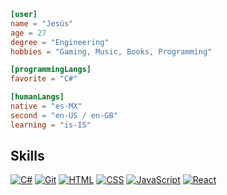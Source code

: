 ```toml
[user]
name = "Jesús"
age = 27
degree = "Engineering"
hobbies = "Gaming, Music, Books, Programming"

[programmingLangs]
favorite = "C#"

[humanLangs]
native = "es-MX"
second = "en-US / en-GB"
learning = "is-IS"
```

## Skills
[![C#](https://custom-icon-badges.demolab.com/badge/C%23-%236a329f.svg?logo=cshrp&logoColor=white)](#)
[![Git](https://img.shields.io/badge/Git-F05032?logo=git&logoColor=fff)](#)
[![HTML](https://img.shields.io/badge/HTML-%23E34F26.svg?logo=html5&logoColor=white)](#)
[![CSS](https://img.shields.io/badge/CSS-639?logo=css&logoColor=fff)](#)
[![JavaScript](https://img.shields.io/badge/JavaScript-F7DF1E?logo=javascript&logoColor=000)](#)
[![React](https://img.shields.io/badge/React-%2320232a.svg?logo=react&logoColor=%2361DAFB)](#)





<!---
Hal34329/Hal34329 is a ✨ special ✨ repository because its `README.md` (this file) appears on your GitHub profile.
You can click the Preview link to take a look at your changes.
--->
